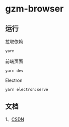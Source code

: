 # gzm-browser

## 运行
拉取依赖
```zsh
yarn
```

前端页面
```zsh
yarn dev
```
Electron
```zsh
yarn electron:serve
```

## 文档
1、[CSDN](https://blog.csdn.net/qq_53225741/article/details/124964773?spm=1001.2101.3001.6661.1&utm_medium=distribute.pc_relevant_t0.none-task-blog-2%7Edefault%7ECTRLIST%7ERate-1-124964773-blog-125671796.pc_relevant_multi_platform_whitelistv3&depth_1-utm_source=distribute.pc_relevant_t0.none-task-blog-2%7Edefault%7ECTRLIST%7ERate-1-124964773-blog-125671796.pc_relevant_multi_platform_whitelistv3&utm_relevant_index=1)
